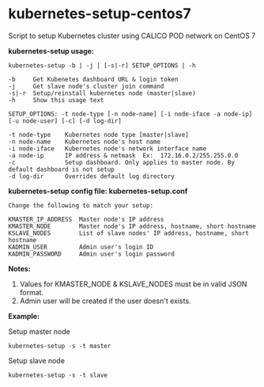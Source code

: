 # kubernetes-setup-centos7
Script to setup Kubernetes cluster using CALICO POD network on CentOS 7 

**kubernetes-setup usage:**
```      
kubernetes-setup -b | -j | [-s|-r] SETUP_OPTIONS | -h
         
-b     Get Kubenetes dashboard URL & login token
-j     Get slave node's cluster join command
-s|-r  Setup/reinstall kubernetes node (master|slave)
-h     Show this usage text
         
SETUP_OPTIONS: -t node-type [-n node-name] [-i node-iface -a node-ip] [-u node-user] [-c] [-d log-dir]
         
-t node-type    Kubernetes node type [master|slave]
-n node-name    Kubernetes node's host name
-i node-iface   Kubernetes node's network interface name
-a node-ip      IP address & netmask  Ex:  172.16.0.2/255.255.0.0
-c              Setup dashboard. Only applies to master node. By default dashboard is not setup
-d log-dir      Overrides default log directory 
```
**kubernetes-setup config file: kubernetes-setup.conf**
```
Change the following to match your setup:

KMASTER_IP_ADDRESS  Master node's IP address
KMASTER_NODE        Master node's IP address, hostname, short hostname
KSLAVE_NODES        List of slave nodes' IP address, hostname, short hostname
KADMIN_USER         Admin user's login ID
KADMIN_PASSWORD     Admin user's login password
```
**Notes:** 
1) Values for KMASTER_NODE & KSLAVE_NODES must be in valid JSON format.
2) Admin user will be created if the user doesn't exists.

**Example:**

Setup master node

```
kubernetes-setup -s -t master
```
Setup slave node
```
kubernetes-setup -s -t slave
```
